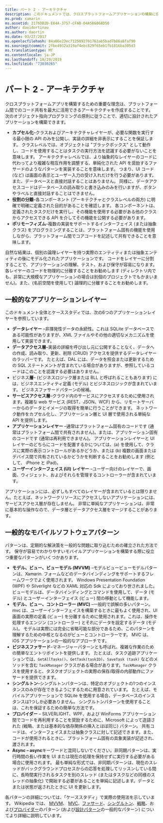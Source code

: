 ```yaml
---
title: パート 2 - アーキテクチャ
description: このドキュメントでは、クロスプラットフォームアプリケーションの構築に役立つアーキテクチャパターンについて説明します。 一般的なアプリケーションレイヤー (データレイヤー、データアクセスレイヤーなど) と一般的なモバイルソフトウェアパターン (MVVM、MVC など) について説明します。
ms.prod: xamarin
ms.assetid: 2176DB2D-E84A-3757-CFAB-04A586068D50
author: davidortinau
ms.author: daortin
ms.date: 03/27/2017
ms.openlocfilehash: 84a06e23ec7125892701762ab5bad7b86a8faf90
ms.sourcegitcommit: 2fbe4932a319af4ebc829f65eb1fb1816ba305d3
ms.translationtype: MT
ms.contentlocale: ja-JP
ms.lasthandoff: 10/29/2019
ms.locfileid: "73030265"
---
```

# <a name="part-2---architecture"></a>パート 2 - アーキテクチャ

クロスプラットフォームアプリを構築するための重要な理念は、プラットフォーム間でのコード共有を最大に活用できるアーキテクチャを作成することです。 次のオブジェクト指向プログラミングの原則に従うことで、適切に設計されたアプリケーションを構築できます。

- **カプセル化**–クラスおよびアーキテクチャレイヤーが、必要な関数を実行する最小限の API のみを公開し、実装の詳細を非表示にすることを保証します。 クラスレベルでは、オブジェクトは "ブラックボックス" として動作し、コードを使用することはタスクの実行方法を認識する必要がないことを意味します。 アーキテクチャレベルでは、より抽象的なレイヤーのコードに代わってより複雑な相互作用を調整する、単純化された API を奨励するファサードのようなパターンを実装することを意味します。 つまり、UI コード (など) は画面の表示とユーザー入力の受け入れだけを行う必要があります。また、データベースと直接対話することはありません。 同様に、データアクセスコードはデータベースの読み取りと書き込みのみを行いますが、ボタンやラベルと直接対話することはできません。
- **役割の分離**–各コンポーネント (アーキテクチャとクラスレベルの両方) に明確で明確に定義された目的があることを確認します。 各コンポーネントは、定義されたタスクだけを実行し、その機能を使用する必要がある他のクラスからアクセスできる API を介してその機能を公開する必要があります。
- **ポリモーフィズム**–複数の実装をサポートするインターフェイス (または抽象クラス) をプログラミングすることは、プラットフォーム固有の機能を使用しながら、プラットフォーム間でコアコードを記述して共有できることを意味します。

自然な結果は、個別の論理レイヤーを持つ実際のエンティティまたは抽象エンティティの後にモデル化されたアプリケーションです。 コードをレイヤーに分割することで、アプリケーションの理解、テスト、および保守が容易になります。 各レイヤーのコードを物理的に分離することをお勧めします (ディレクトリ内でも、非常に大規模なアプリケーションの場合は別個のプロジェクトでもかまいません)。また、(名前空間を使用して) 論理的に分離することをお勧めします。

 <a name="Typical_Application_Layers" />

## <a name="typical-application-layers"></a>一般的なアプリケーションレイヤー

このドキュメント全体とケーススタディでは、次の6つのアプリケーションレイヤーを参照しています。

- **データレイヤー** –非揮発性データの永続性。これは SQLite データベースである可能性がありますが、XML ファイルやその他の適切なメカニズムを使用して実装できます。
- **データアクセス層**–実装の詳細を呼び出し元に公開することなく、データへの作成、読み取り、更新、削除 (CRUD) アクセスを提供するデータレイヤーのラッパーです。 たとえば、DAL には、データを照会または更新するための SQL ステートメントが含まれている場合がありますが、参照しているコードはこのことを認識する必要はありません。
- ビジネス**層**– (ビジネスロジック層または BLL と呼ばれることもあります) には、ビジネスエンティティ定義 (モデル) とビジネスロジックが含まれています。 ビジネスファサードパターンの候補。
- **サービスアクセス層**–クラウド内のサービスにアクセスするために使用されます。複雑な web サービス (REST、JSON、WCF) から、リモートサーバーからのデータとイメージの取得を簡単に行うことができます。 ネットワーク動作をカプセル化し、アプリケーション層と UI 層で使用される単純な API を提供します。
- **アプリケーションレイヤー** –通常はプラットフォーム固有のコードです (通常はプラットフォーム間で共有されません)。または、アプリケーション固有のコードです (通常は再利用できません)。 アプリケーションレイヤーと UI レイヤーのどちらにコードを配置するかについては、(a) を使用して、クラスに実際の表示コントロールがあるかどうか、または (b) 複数の画面またはデバイス間で共有されているかどうかを判断することをお勧めします (例として、 iPhone と iPad)。
- **ユーザーインターフェイス (UI) レイヤー** –ユーザー向けのレイヤーで、画面、ウィジェット、およびそれらを管理するコントローラーが含まれています。

アプリケーションには、必ずしもすべてのレイヤーが含まれているとは限りません。たとえば、ネットワークリソースにアクセスしないアプリケーションには、サービスアクセス層が存在しません。 非常に単純なアプリケーションは、非常に基本的な操作なので、データ層とデータアクセス層をマージすることがあります。

 <a name="Common_Mobile_Software_Patterns" />

## <a name="common-mobile-software-patterns"></a>一般的なモバイルソフトウェアパターン

パターンは、定期的な解決策を一般的な問題に取り込むための確立された方法です。 保守が容易でわかりやすいモバイルアプリケーションを構築する際に役立つ重要なパターンがいくつかあります。

- **モデル、ビュー、ビューモデル (MVVM)** –モデルビュービューモデルパターンは、Xamarin. フォームなどのデータバインディングをサポートするフレームワークでよく使用されます。 Windows Presentation Foundation (WPF) や Silverlight などの XAML 対応の Sdk によっており世されました。ビューモデルは、データバインディングとコマンドを使用して、データ (モデル) とユーザーインターフェイス (ビュー) 間の移動として機能します。
- **モデル、ビュー、コントローラー (MVC)** –一般的で誤解の多いパターン。 mvc は、ユーザーインターフェイスを構築するときに最もよく使用され、UI 画面の実際の定義 (ビュー) を分離するために使用されます。これは、操作を処理するエンジン (コントローラー) とそれにデータを設定するデータ (モデル)。 モデルは実際には完全に省略可能な部分であるため、このパターンを理解するための中核となるのがビューとコントローラーです。 MVC は、iOS アプリケーションの一般的なアプローチです。
- **ビジネスファサード**–マネージャーパターンとも呼ばれ、複雑な作業のための簡単なエントリポイントを提供します。 たとえば、タスク追跡アプリケーションでは、`GetAllTasks()`、`GetTask(taskID)`、`SaveTask (task)` などのメソッドを含む `TaskManager` クラスがある場合があります。`TaskManager` クラスを使用すると、タスクオブジェクトの実際の保存/取得の内部動作にファサードを提供できます。
- **シングルトン**–シングルトンパターンは、特定のオブジェクトの1つのインスタンスのみが存在できるようにするために用意されています。 たとえば、モバイルアプリケーションで SQLite を使用する場合、データベースのインスタンスは1つしか必要ありません。 シングルトンパターンを使用することは、これを保証するための簡単な方法です。
- **プロバイダー** – SILVERLIGHT、WPF、および WinForms アプリケーション間でコードを再利用することを奨励するために、Microsoft によって造語された (戦略、または基本的な依存関係の挿入とほぼ同じ) パターン。 共有コードは、インターフェイスまたは抽象クラスに対して記述できます。また、コードが使用されるときに、プラットフォーム固有の具象実装が記述され、渡されます。
- **Async – async**キーワードと混同しないでください。非同期パターンは、実行時間の長い作業を UI または現在の処理を保持せずに実行する必要がある場合に使用されます。 最も単純な形式では、非同期パターンは、現在のスレッドがバックグラウンドプロセスからの応答を処理してリッスンしている間に、長時間実行されるタスクを別のスレッド (またはタスクなどの同様のスレッドの抽象化) で開始する必要があることを単純に記述します。データとまたは状態が返されたときに UI を更新します。

各パターンの詳細については、「ケーススタディ」で実際の使用法を示しています。 Wikipedia では、 [MVVM](https://en.wikipedia.org/wiki/Model–view–viewmodel)、 [MVC](https://en.wikipedia.org/wiki/Model–view–controller)、[ファサード](https://en.wikipedia.org/wiki/Facade_pattern)、[シングルトン](https://en.wikipedia.org/wiki/Singleton_pattern)、[戦略](https://en.wikipedia.org/wiki/Strategy_pattern)、および[プロバイダー](https://en.wikipedia.org/wiki/Provider_model)のパターン (および[設計パターン](https://en.wikipedia.org/wiki/Design_Patterns)の一般的なパターン) についてより詳細に説明しています。
